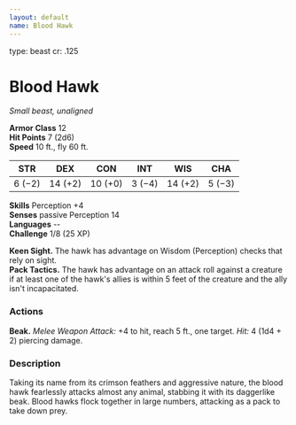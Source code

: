 ```yaml
---
layout: default
name: Blood Hawk
---
```

type: beast
cr: .125

# Blood Hawk 
_Small beast, unaligned_

**Armor Class** 12    
**Hit Points** 7 (2d6)    
**Speed** 10 ft., fly 60 ft.

| STR     | DEX     | CON     | INT     | WIS     | CHA     |
|---------|---------|---------|---------|---------|---------|
| 6 (−2)  | 14 (+2) | 10 (+0) | 3 (−4)  | 14 (+2) | 5 (−3)  |  

**Skills** Perception +4    
**Senses** passive Perception 14    
**Languages** --    
**Challenge** 1/8 (25 XP) 

**Keen Sight.** The hawk has advantage on Wisdom (Perception) checks that rely on sight.    
**Pack Tactics.** The hawk has advantage on an attack roll against a creature if at least one of the hawk's allies is within 5 feet of the creature and the ally isn't incapacitated. 

### Actions 
**Beak.** _Melee Weapon Attack:_ +4 to hit, reach 5 ft., one target. _Hit:_ 4 (1d4 + 2) piercing damage. 

### Description
Taking its name from its crimson feathers and aggressive nature, the blood hawk fearlessly attacks almost any animal, stabbing it with its daggerlike beak. Blood hawks flock together in large numbers, attacking as a pack to take down prey. 
